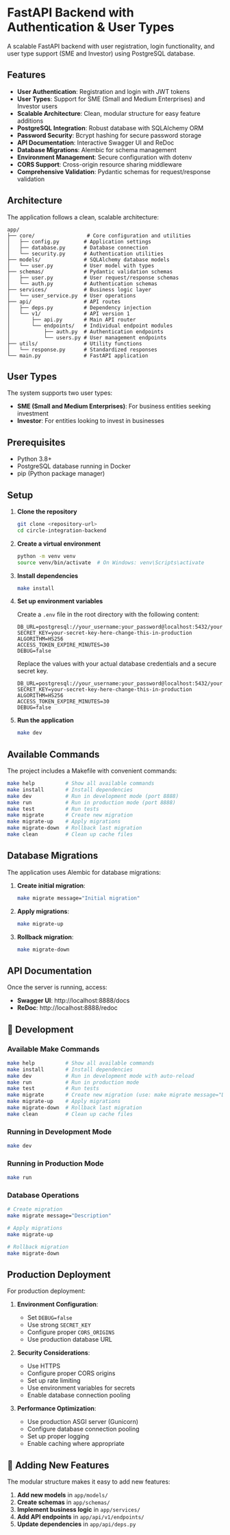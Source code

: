 # FastAPI Backend with Authentication & User Types

A scalable FastAPI backend with user registration, login functionality, and user type support (SME and Investor) using PostgreSQL database.

## Features

- **User Authentication**: Registration and login with JWT tokens
- **User Types**: Support for SME (Small and Medium Enterprises) and Investor users
- **Scalable Architecture**: Clean, modular structure for easy feature additions
- **PostgreSQL Integration**: Robust database with SQLAlchemy ORM
- **Password Security**: Bcrypt hashing for secure password storage
- **API Documentation**: Interactive Swagger UI and ReDoc
- **Database Migrations**: Alembic for schema management
- **Environment Management**: Secure configuration with dotenv
- **CORS Support**: Cross-origin resource sharing middleware
- **Comprehensive Validation**: Pydantic schemas for request/response validation

## Architecture

The application follows a clean, scalable architecture:

```
app/
├── core/                 # Core configuration and utilities
│   ├── config.py        # Application settings
│   ├── database.py      # Database connection
│   └── security.py      # Authentication utilities
├── models/              # SQLAlchemy database models
│   └── user.py          # User model with types
├── schemas/             # Pydantic validation schemas
│   ├── user.py          # User request/response schemas
│   └── auth.py          # Authentication schemas
├── services/            # Business logic layer
│   └── user_service.py  # User operations
├── api/                 # API routes
│   ├── deps.py          # Dependency injection
│   └── v1/              # API version 1
│       ├── api.py       # Main API router
│       └── endpoints/   # Individual endpoint modules
│           ├── auth.py  # Authentication endpoints
│           └── users.py # User management endpoints
├── utils/               # Utility functions
│   └── response.py      # Standardized responses
└── main.py              # FastAPI application
```

## User Types

The system supports two user types:

- **SME (Small and Medium Enterprises)**: For business entities seeking investment
- **Investor**: For entities looking to invest in businesses

## Prerequisites

- Python 3.8+
- PostgreSQL database running in Docker
- pip (Python package manager)

## Setup

1. **Clone the repository**
   ```bash
   git clone <repository-url>
   cd circle-integration-backend
   ```

2. **Create a virtual environment**
   ```bash
   python -m venv venv
   source venv/bin/activate  # On Windows: venv\Scripts\activate
   ```

3. **Install dependencies**
   ```bash
   make install
   ```

4. **Set up environment variables**
   
   Create a `.env` file in the root directory with the following content:
   ```env
   DB_URL=postgresql://your_username:your_password@localhost:5432/your_database
   SECRET_KEY=your-secret-key-here-change-this-in-production
   ALGORITHM=HS256
   ACCESS_TOKEN_EXPIRE_MINUTES=30
   DEBUG=false
   ```
   
   Replace the values with your actual database credentials and a secure secret key.
   ```env
   DB_URL=postgresql://your_username:your_password@localhost:5432/your_database
   SECRET_KEY=your-secret-key-here-change-this-in-production
   ALGORITHM=HS256
   ACCESS_TOKEN_EXPIRE_MINUTES=30
   DEBUG=false
   ```

5. **Run the application**
   ```bash
   make dev
   ```

## Available Commands

The project includes a Makefile with convenient commands:

```bash
make help          # Show all available commands
make install       # Install dependencies
make dev           # Run in development mode (port 8888)
make run           # Run in production mode (port 8888)
make test          # Run tests
make migrate       # Create new migration
make migrate-up    # Apply migrations
make migrate-down  # Rollback last migration
make clean         # Clean up cache files
```

## Database Migrations

The application uses Alembic for database migrations:

1. **Create initial migration**:
   ```bash
   make migrate message="Initial migration"
   ```

2. **Apply migrations**:
   ```bash
   make migrate-up
   ```

3. **Rollback migration**:
   ```bash
   make migrate-down
   ```
## API Documentation

Once the server is running, access:

- **Swagger UI**: http://localhost:8888/docs
- **ReDoc**: http://localhost:8888/redoc

## 🚀 Development

### Available Make Commands
```bash
make help          # Show all available commands
make install       # Install dependencies
make dev           # Run in development mode with auto-reload
make run           # Run in production mode
make test          # Run tests
make migrate       # Create new migration (use: make migrate message="Description")
make migrate-up    # Apply migrations
make migrate-down  # Rollback last migration
make clean         # Clean up cache files
```

### Running in Development Mode
```bash
make dev
```

### Running in Production Mode
```bash
make run
```

### Database Operations
```bash
# Create migration
make migrate message="Description"

# Apply migrations
make migrate-up

# Rollback migration
make migrate-down
```

## Production Deployment

For production deployment:

1. **Environment Configuration**:
   - Set `DEBUG=false`
   - Use strong `SECRET_KEY`
   - Configure proper `CORS_ORIGINS`
   - Use production database URL

2. **Security Considerations**:
   - Use HTTPS
   - Configure proper CORS origins
   - Set up rate limiting
   - Use environment variables for secrets
   - Enable database connection pooling

3. **Performance Optimization**:
   - Use production ASGI server (Gunicorn)
   - Configure database connection pooling
   - Set up proper logging
   - Enable caching where appropriate

## 🔄 Adding New Features

The modular structure makes it easy to add new features:

1. **Add new models** in `app/models/`
2. **Create schemas** in `app/schemas/`
3. **Implement business logic** in `app/services/`
4. **Add API endpoints** in `app/api/v1/endpoints/`
5. **Update dependencies** in `app/api/deps.py`
